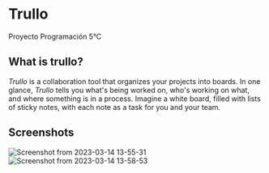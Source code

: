 # Trullo
Proyecto Programación 5°C


## What is trullo?
*Trullo* is a collaboration tool that organizes 
your projects into boards. In one glance, *Trullo* tells you what's being worked on, who's working on what, and where something is in a process. Imagine a white board, filled with lists of sticky notes, with each note as a task for you and your team.


## Screenshots
![Screenshot from 2023-03-14 13-55-31](https://user-images.githubusercontent.com/82075452/225081197-9afe7d43-98fd-4809-a643-a7bdaf26d78f.jpg)
![Screenshot from 2023-03-14 13-58-53](https://user-images.githubusercontent.com/82075452/225081265-fdaf4741-7ea2-4662-8397-5b1fb0585765.jpg)
